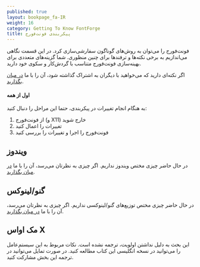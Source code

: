 ```yaml
---
published: true
layout: bookpage_fa-IR
weight: 16
category: Getting To Know FontForge
title: پیکربندی فونت‌فورج
---
```


فونت‌فورج را می‌توان به روش‌های گوناگون سفارشی‌سازی کرد.
در این قسمت نگاهی می‌اندازیم به برخی نکته‌ها و ترفند‌ها برای چنین منظوری.
شما گزینه‌های متعددی برای بهینه‌سازی فونت‌فورج متناسب با گردش‌کار و سکوی خود دارید.

اگر نکته‌ای دارید که می‌خواهید با دیگران به اشتراک گذاشته شود،
آن را با ما
[در میان بگذارید](https://github.com/fontforge/designwithfontforge.com#how-to-contribute).


#### اول از همه

به هنگام انجام تغییرات در پیکربندی، حتما این مراحل را دنبال کنید:

1. از فونت‌فورج (و X11) خارج شوید
2. تغییرات را اعمال کنید
3. فونت‌فورج را اجرا و تغییرات را بررسی کنید

## ویندوز

در حال حاضر چیزی مختص ویندوز نداریم.
اگر چیزی به نظرتان می‌رسد،
آن را با ما
[در میان بگذارید](https://github.com/fontforge/designwithfontforge.com#how-to-contribute).

## گنو/لینوکس

در حال حاضر چیزی مختص توزیع‌های گنو/لینوکسی نداریم.
اگر چیزی به نظرتان می‌رسد،
آن را با ما
[در میان بگذارید](https://github.com/fontforge/designwithfontforge.com#how-to-contribute).


## مک او‌اس X

این بحث به دلیل نداشتن اولویت، ترجمه نشده است.
نکات مربوط به این سیستم‌عامل را می‌توانید در نسخه انگلیسی این کتاب مطالعه کنید.
در صورت تمایل می‌توانید در ترجمه این بخش مشارکت کنید.
